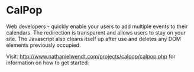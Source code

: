 CalPop
======
Web developers - quickly enable your users to add multiple events to their calendars. The redirection is transparent and allows users to stay on your site. The Javascript also cleans itself up after use and deletes any DOM elements previously occupied.

Visit:  http://www.nathanielwendt.com/projects/calpop/calpop.php for information on how to get started.
 
